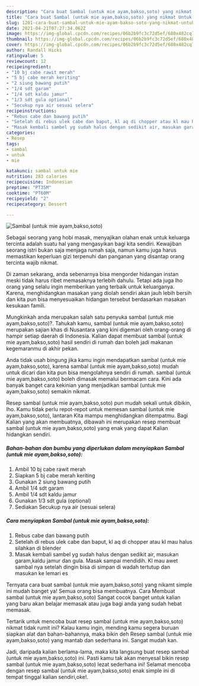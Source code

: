 ```yaml
---
description: "Cara buat Sambal (untuk mie ayam,bakso,soto) yang nikmat Untuk Jualan"
title: "Cara buat Sambal (untuk mie ayam,bakso,soto) yang nikmat Untuk Jualan"
slug: 1201-cara-buat-sambal-untuk-mie-ayam-bakso-soto-yang-nikmat-untuk-jualan
date: 2021-04-21T07:27:34.062Z
image: https://img-global.cpcdn.com/recipes/06b2b9fc3c72d5ef/680x482cq70/sambal-untuk-mie-ayambaksosoto-foto-resep-utama.jpg
thumbnail: https://img-global.cpcdn.com/recipes/06b2b9fc3c72d5ef/680x482cq70/sambal-untuk-mie-ayambaksosoto-foto-resep-utama.jpg
cover: https://img-global.cpcdn.com/recipes/06b2b9fc3c72d5ef/680x482cq70/sambal-untuk-mie-ayambaksosoto-foto-resep-utama.jpg
author: Randall Hicks
ratingvalue: 5
reviewcount: 12
recipeingredient:
- "10 bj cabe rawit merah"
- "5 bj cabe merah keriting"
- "2 siung bawang putih"
- "1/4 sdt garam"
- "1/4 sdt kaldu jamur"
- "1/3 sdt gula optional"
- "Secukup nya air sesuai selera"
recipeinstructions:
- "Rebus cabe dan bawang putih"
- "Setelah di rebus ulek cabe dan baput, kl aq di chopper atau kl mau halus silahkan di blender"
- "Masak kembali sambel yg sudah halus dengan sedikit air, masukan garam,kaldu jamur dan gula. Masak sampai mendidih. Kl mau awet sambal nya setelah dingin bisa di simpan di wadah tertutup dan masukan ke lemari es"
categories:
- Resep
tags:
- sambal
- untuk
- mie

katakunci: sambal untuk mie 
nutrition: 283 calories
recipecuisine: Indonesian
preptime: "PT35M"
cooktime: "PT60M"
recipeyield: "2"
recipecategory: Dessert

---
```



![Sambal (untuk mie ayam,bakso,soto)](https://img-global.cpcdn.com/recipes/06b2b9fc3c72d5ef/680x482cq70/sambal-untuk-mie-ayambaksosoto-foto-resep-utama.jpg)

Sebagai seorang yang hobi masak, menyajikan olahan enak untuk keluarga tercinta adalah suatu hal yang mengasyikan bagi kita sendiri. Kewajiban seorang istri bukan saja menjaga rumah saja, namun kamu juga harus memastikan keperluan gizi terpenuhi dan panganan yang disantap orang tercinta wajib nikmat.

Di zaman  sekarang, anda sebenarnya bisa mengorder hidangan instan meski tidak harus ribet memasaknya terlebih dahulu. Tetapi ada juga lho orang yang selalu ingin memberikan yang terbaik untuk keluarganya. Karena, menghidangkan masakan yang diolah sendiri akan jauh lebih bersih dan kita pun bisa menyesuaikan hidangan tersebut berdasarkan masakan kesukaan famili. 



Mungkinkah anda merupakan salah satu penyuka sambal (untuk mie ayam,bakso,soto)?. Tahukah kamu, sambal (untuk mie ayam,bakso,soto) merupakan sajian khas di Nusantara yang kini digemari oleh orang-orang di hampir setiap daerah di Indonesia. Kalian dapat membuat sambal (untuk mie ayam,bakso,soto) hasil sendiri di rumah dan boleh jadi makanan kegemaranmu di akhir pekan.

Anda tidak usah bingung jika kamu ingin mendapatkan sambal (untuk mie ayam,bakso,soto), karena sambal (untuk mie ayam,bakso,soto) mudah untuk dicari dan kita pun bisa mengolahnya sendiri di rumah. sambal (untuk mie ayam,bakso,soto) boleh dimasak memalui bermacam cara. Kini ada banyak banget cara kekinian yang menjadikan sambal (untuk mie ayam,bakso,soto) semakin nikmat.

Resep sambal (untuk mie ayam,bakso,soto) pun mudah sekali untuk dibikin, lho. Kamu tidak perlu repot-repot untuk memesan sambal (untuk mie ayam,bakso,soto), lantaran Kita mampu menghidangkan ditempatmu. Bagi Kalian yang akan membuatnya, dibawah ini merupakan resep membuat sambal (untuk mie ayam,bakso,soto) yang enak yang dapat Kalian hidangkan sendiri.

<!--inarticleads1-->

##### Bahan-bahan dan bumbu yang diperlukan dalam menyiapkan Sambal (untuk mie ayam,bakso,soto):

1. Ambil 10 bj cabe rawit merah
1. Siapkan 5 bj cabe merah keriting
1. Gunakan 2 siung bawang putih
1. Ambil 1/4 sdt garam
1. Ambil 1/4 sdt kaldu jamur
1. Gunakan 1/3 sdt gula (optional)
1. Sediakan Secukup nya air (sesuai selera)




<!--inarticleads2-->

##### Cara menyiapkan Sambal (untuk mie ayam,bakso,soto):

1. Rebus cabe dan bawang putih
1. Setelah di rebus ulek cabe dan baput, kl aq di chopper atau kl mau halus silahkan di blender
1. Masak kembali sambel yg sudah halus dengan sedikit air, masukan garam,kaldu jamur dan gula. Masak sampai mendidih. Kl mau awet sambal nya setelah dingin bisa di simpan di wadah tertutup dan masukan ke lemari es




Ternyata cara buat sambal (untuk mie ayam,bakso,soto) yang nikamt simple ini mudah banget ya! Semua orang bisa membuatnya. Cara Membuat sambal (untuk mie ayam,bakso,soto) Sangat cocok banget untuk kalian yang baru akan belajar memasak atau juga bagi anda yang sudah hebat memasak.

Tertarik untuk mencoba buat resep sambal (untuk mie ayam,bakso,soto) nikmat tidak rumit ini? Kalau kamu ingin, mending kamu segera buruan siapkan alat dan bahan-bahannya, maka bikin deh Resep sambal (untuk mie ayam,bakso,soto) yang mantab dan sederhana ini. Sangat mudah kan. 

Jadi, daripada kalian berlama-lama, maka kita langsung buat resep sambal (untuk mie ayam,bakso,soto) ini. Pasti kamu tak akan menyesal bikin resep sambal (untuk mie ayam,bakso,soto) lezat sederhana ini! Selamat mencoba dengan resep sambal (untuk mie ayam,bakso,soto) enak simple ini di tempat tinggal kalian sendiri,oke!.

